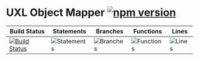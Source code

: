 # UXL Object Mapper [![npm version](https://badge.fury.io/js/%40uxland%2Fuxl-object-mapper.svg)](https://badge.fury.io/js/%40uxland%2Fuxl-object-mapper)

| Build Status                                                                                                                  | Statements                                    | Branches                                  | Functions                                   | Lines                               |
| ----------------------------------------------------------------------------------------------------------------------------- | --------------------------------------------- | ----------------------------------------- | ------------------------------------------- | ----------------------------------- |
| [![Build Status](https://api.travis-ci.org/uxland/uxl-object-mapper.svg)](https://api.travis-ci.org/uxland/uxl-object-mapper) | ![Statements](https://img.shields.io/badge/Coverage-100%25-brightgreen.svg 'Make me better!') | ![Branches](https://img.shields.io/badge/Coverage-100%25-brightgreen.svg 'Make me better!') | ![Functions](https://img.shields.io/badge/Coverage-100%25-brightgreen.svg 'Make me better!') | ![Lines](https://img.shields.io/badge/Coverage-100%25-brightgreen.svg 'Make me better!') |
